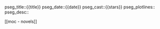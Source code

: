 
pseg_title::{{title}}
pseg_date::{{date}}
pseg_cast::{{stars}}
pseg_plotlines::
pseg_desc::


[[moc - novels]]